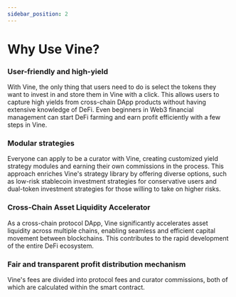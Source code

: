 ```yaml
---
sidebar_position: 2
---
```


# Why Use Vine?

### User-friendly and high-yield

With Vine, the only thing that users need to do is select the tokens they want to invest in and store them in Vine with a click. This allows users to capture high yields from cross-chain DApp products without having extensive knowledge of DeFi. Even beginners in Web3 financial management can start DeFi farming and earn profit efficiently with a few steps in Vine.

### Modular strategies

Everyone can apply to be a curator with Vine, creating customized yield strategy modules and earning their own commissions in the process. This approach enriches Vine's strategy library by offering diverse options, such as low-risk stablecoin investment strategies for conservative users and dual-token investment strategies for those willing to take on higher risks.

### Cross-Chain Asset Liquidity Accelerator

As a cross-chain protocol DApp, Vine significantly accelerates asset liquidity across multiple chains, enabling seamless and efficient capital movement between blockchains. This contributes to the rapid development of the entire DeFi ecosystem.

### Fair and transparent profit distribution mechanism

Vine's fees are divided into protocol fees and curator commissions, both of which are calculated within the smart contract.
